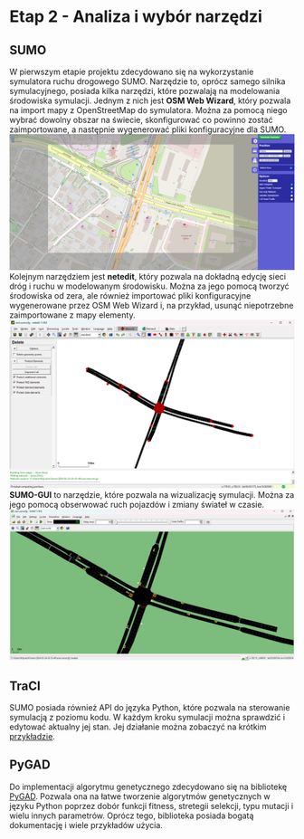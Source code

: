 # Etap 2 - Analiza i wybór narzędzi

## SUMO

W pierwszym etapie projektu zdecydowano się na wykorzystanie symulatora ruchu drogowego SUMO.
Narzędzie to, oprócz samego silnika symulacyjnego, posiada kilka narzędzi, które pozwalają na modelowania środowiska
symulacji. Jednym z nich jest **OSM Web Wizard**, który pozwala na import mapy z OpenStreetMap do symulatora.
Można za pomocą niego wybrać dowolny obszar na świecie, skonfigurować co powinno zostać zaimportowane, a następnie
wygenerować pliki konfiguracyjne dla SUMO.
![OSM Web Wizard](./img-2/web-wizard.png)
Kolejnym narzędziem jest **netedit**, który pozwala na dokładną edycję sieci dróg i ruchu w modelowanym środowisku.
Można za jego pomocą tworzyć środowiska od zera, ale również importować pliki konfiguracyjne wygenerowane przez OSM Web
Wizard
i, na przykład, usunąć niepotrzebne zaimportowane z mapy elementy.
![netedit](./img-2/netedit.png)
**SUMO-GUI** to narzędzie, które pozwala na wizualizację symulacji. Można za jego pomocą obserwować ruch pojazdów i
zmiany świateł w czasie.
![SUMO-GUI](./img-2/sumo-gui.png)

## TraCI

SUMO posiada również API do języka Python, które pozwala na sterowanie symulacją z poziomu kodu.
W każdym kroku symulacji można sprawdzić i edytować aktualny jej stan. Jej działanie można zobaczyć na krótkim
[przykładzie](../sumo-app/sumo-app.ipynb).

## PyGAD

Do implementacji algorytmu genetycznego zdecydowano się na bibliotekę [PyGAD](https://pypi.org/project/pygad/).
Pozwala ona na łatwe tworzenie algorytmów genetycznych w języku Python poprzez dobór funkcji fitness, stretegii
selekcji, typu mutacji i wielu innych parametrów. Oprócz tego, biblioteka posiada bogatą dokumentację i wiele przykładów
użycia.